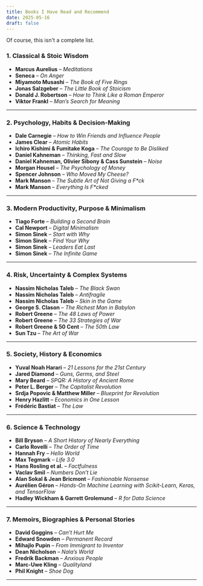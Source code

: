 ```yaml
---
title: Books I Have Read and Recommend
date: 2025-05-16
draft: false
---
```


Of course, this isn't a complete list.

### **1. Classical & Stoic Wisdom**

- **Marcus Aurelius** – _Meditations_  
- **Seneca** – _On Anger_  
- **Miyamoto Musashi** – _The Book of Five Rings_  
- **Jonas Salzgeber** – _The Little Book of Stoicism_  
- **Donald J. Robertson** – _How to Think Like a Roman Emperor_  
- **Viktor Frankl** – _Man’s Search for Meaning_  

---

### **2. Psychology, Habits & Decision-Making**

- **Dale Carnegie** – _How to Win Friends and Influence People_  
- **James Clear** – _Atomic Habits_  
- **Ichiro Kishimi & Fumitake Koga** – _The Courage to Be Disliked_  
- **Daniel Kahneman** – _Thinking, Fast and Slow_  
- **Daniel Kahneman, Olivier Sibony & Cass Sunstein** – _Noise_  
- **Morgan Housel** – _The Psychology of Money_  
- **Spencer Johnson** – _Who Moved My Cheese?_  
- **Mark Manson** – _The Subtle Art of Not Giving a F*ck_  
- **Mark Manson** – _Everything Is F*cked_  

---

### **3. Modern Productivity, Purpose & Minimalism**

- **Tiago Forte** – _Building a Second Brain_  
- **Cal Newport** – _Digital Minimalism_  
- **Simon Sinek** – _Start with Why_  
- **Simon Sinek** – _Find Your Why_  
- **Simon Sinek** – _Leaders Eat Last_  
- **Simon Sinek** – _The Infinite Game_  

---

### **4. Risk, Uncertainty & Complex Systems**

- **Nassim Nicholas Taleb** – _The Black Swan_  
- **Nassim Nicholas Taleb** – _Antifragile_  
- **Nassim Nicholas Taleb** – _Skin in the Game_  
- **George S. Clason** – _The Richest Man in Babylon_  
- **Robert Greene** – _The 48 Laws of Power_  
- **Robert Greene** – _The 33 Strategies of War_  
- **Robert Greene & 50 Cent** – _The 50th Law_  
- **Sun Tzu** – _The Art of War_  

---

### **5. Society, History & Economics**

- **Yuval Noah Harari** – _21 Lessons for the 21st Century_  
- **Jared Diamond** – _Guns, Germs, and Steel_  
- **Mary Beard** – _SPQR: A History of Ancient Rome_  
- **Peter L. Berger** – _The Capitalist Revolution_  
- **Srdja Popovic & Matthew Miller** – _Blueprint for Revolution_  
- **Henry Hazlitt** – _Economics in One Lesson_  
- **Frédéric Bastiat** – _The Law_  

---

### **6. Science & Technology**

- **Bill Bryson** – _A Short History of Nearly Everything_  
- **Carlo Rovelli** – _The Order of Time_  
- **Hannah Fry** – _Hello World_  
- **Max Tegmark** – _Life 3.0_  
- **Hans Rosling et al.** – _Factfulness_  
- **Vaclav Smil** – _Numbers Don’t Lie_  
- **Alan Sokal & Jean Bricmont** – _Fashionable Nonsense_  
- **Aurélien Géron** – _Hands-On Machine Learning with Scikit-Learn, Keras, and TensorFlow_  
- **Hadley Wickham & Garrett Grolemund** – _R for Data Science_  

---

### **7. Memoirs, Biographies & Personal Stories**

- **David Goggins** – _Can’t Hurt Me_  
- **Edward Snowden** – _Permanent Record_  
- **Mihajlo Pupin** – _From Immigrant to Inventor_  
- **Dean Nicholson** – _Nala’s World_  
- **Fredrik Backman** – _Anxious People_  
- **Marc-Uwe Kling** – _Qualityland_  
- **Phil Knight** – _Shoe Dog_  

---
